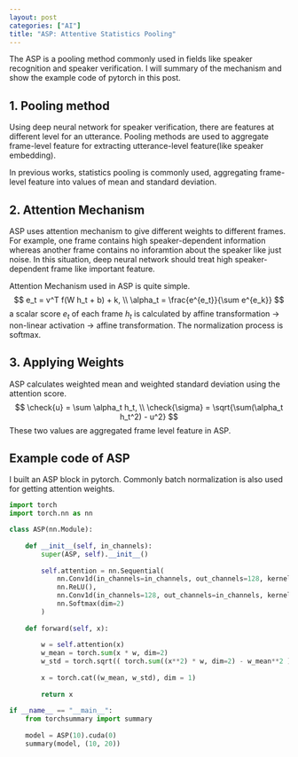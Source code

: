 ```yaml
---
layout: post
categories: ["AI"]
title: "ASP: Attentive Statistics Pooling"
---
```

The ASP is a pooling method commonly used in fields like speaker recognition and speaker verification. 
I will summary of the mechanism and show the example code of pytorch in this post.

## 1. Pooling method
Using deep neural network for speaker verification, there are features at different level for an utterance. 
Pooling methods are used to aggregate frame-level feature for extracting utterance-level feature(like speaker embedding).  
  
In previous works, statistics pooling is commonly used, aggregating frame-level feature into values of mean and standard deviation. 

## 2. Attention Mechanism
ASP uses attention mechanism to give different weights to different frames. 
For example, one frame contains high speaker-dependent information whereas another frame contains no inforamtion about the speaker like just noise. 
In this situation, deep neural network should treat high speaker-dependent frame like important feature. 

Attention Mechanism used in ASP is quite simple.
$$
e_t = v^T f(W h_t + b) + k, \\
\alpha_t = \frac{e^{e_t}}{\sum e^{e_k}}
$$
a scalar score $e_t$ of each frame $h_t$ is calculated by affine transformation -> non-linear activation -> affine transformation. 
The normalization process is softmax. 

## 3. Applying Weights
ASP calculates weighted mean and weighted standard deviation using the attention score. 
$$
\check{u} = \sum \alpha_t h_t, \\
\check{\sigma} = \sqrt{\sum(\alpha_t h_t^2) - u^2}
$$
These two values are aggregated frame level feature in ASP.

## Example code of ASP
I built an ASP block in pytorch. 
Commonly batch normalization is also used for getting attention weights. 
```python
import torch
import torch.nn as nn

class ASP(nn.Module):
    
    def __init__(self, in_channels):
        super(ASP, self).__init__()
        
        self.attention = nn.Sequential(
            nn.Conv1d(in_channels=in_channels, out_channels=128, kernel_size=1),
            nn.ReLU(),
            nn.Conv1d(in_channels=128, out_channels=in_channels, kernel_size=1),
            nn.Softmax(dim=2)
        )
    
    def forward(self, x):
        
        w = self.attention(x)
        w_mean = torch.sum(x * w, dim=2)
        w_std = torch.sqrt(( torch.sum((x**2) * w, dim=2) - w_mean**2 ).clamp(min=1e-5))
        
        x = torch.cat((w_mean, w_std), dim = 1)
        
        return x
    
if __name__ == "__main__":
    from torchsummary import summary
    
    model = ASP(10).cuda(0)
    summary(model, (10, 20))  
```
